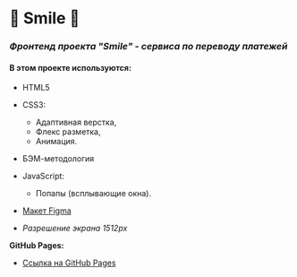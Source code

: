 # :money_with_wings: Smile :money_with_wings:
### *Фронтенд проекта "Smile" - сервиса по переводу платежей*

#### В этом проекте используются:
* HTML5
* CSS3:
  - Адаптивная верстка,
  - Флекс разметка,
  - Анимация.
* БЭМ-методология
* JavaScript:
  - Попапы (всплывающие окна).

* [Макет Figma](https://www.figma.com/file/HKeEWDaQCu4jnuyvcoVory/Website-Landing-Page-Template-(neo-brutalism)-(Community)?node-id=0-1&t=AfzxaQ4LEpjrvw9p-0)
* *Разрешение экрана 1512px*

**GitHub Pages:**
* [Ссылка на GitHub Pages](https://anastasiia-nist.github.io/Smile/)